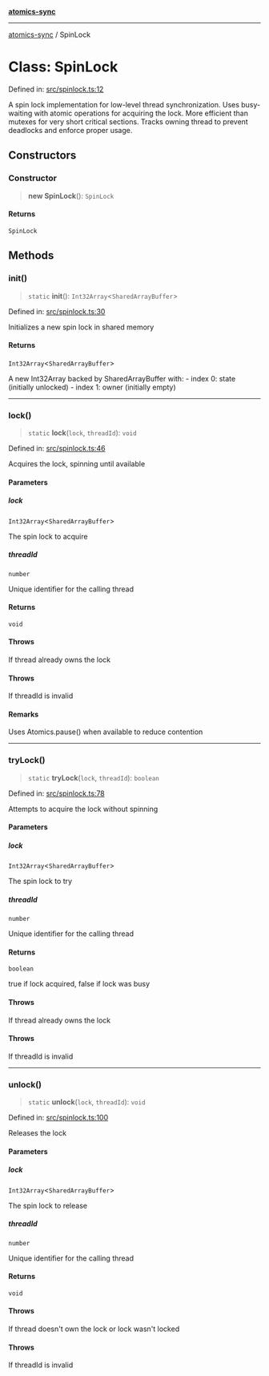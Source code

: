 [**atomics-sync**](../README.md)

***

[atomics-sync](../README.md) / SpinLock

# Class: SpinLock

Defined in: [src/spinlock.ts:12](https://github.com/slavamuravey/atomics-sync/blob/75e5db5e81c583024857ae60b2746ded23c99a17/src/spinlock.ts#L12)

A spin lock implementation for low-level thread synchronization.
Uses busy-waiting with atomic operations for acquiring the lock.
More efficient than mutexes for very short critical sections.
Tracks owning thread to prevent deadlocks and enforce proper usage.

## Constructors

### Constructor

> **new SpinLock**(): `SpinLock`

#### Returns

`SpinLock`

## Methods

### init()

> `static` **init**(): `Int32Array`\<`SharedArrayBuffer`\>

Defined in: [src/spinlock.ts:30](https://github.com/slavamuravey/atomics-sync/blob/75e5db5e81c583024857ae60b2746ded23c99a17/src/spinlock.ts#L30)

Initializes a new spin lock in shared memory

#### Returns

`Int32Array`\<`SharedArrayBuffer`\>

A new Int32Array backed by SharedArrayBuffer with:
         - index 0: state (initially unlocked)
         - index 1: owner (initially empty)

***

### lock()

> `static` **lock**(`lock`, `threadId`): `void`

Defined in: [src/spinlock.ts:46](https://github.com/slavamuravey/atomics-sync/blob/75e5db5e81c583024857ae60b2746ded23c99a17/src/spinlock.ts#L46)

Acquires the lock, spinning until available

#### Parameters

##### lock

`Int32Array`\<`SharedArrayBuffer`\>

The spin lock to acquire

##### threadId

`number`

Unique identifier for the calling thread

#### Returns

`void`

#### Throws

If thread already owns the lock

#### Throws

If threadId is invalid

#### Remarks

Uses Atomics.pause() when available to reduce contention

***

### tryLock()

> `static` **tryLock**(`lock`, `threadId`): `boolean`

Defined in: [src/spinlock.ts:78](https://github.com/slavamuravey/atomics-sync/blob/75e5db5e81c583024857ae60b2746ded23c99a17/src/spinlock.ts#L78)

Attempts to acquire the lock without spinning

#### Parameters

##### lock

`Int32Array`\<`SharedArrayBuffer`\>

The spin lock to try

##### threadId

`number`

Unique identifier for the calling thread

#### Returns

`boolean`

true if lock acquired, false if lock was busy

#### Throws

If thread already owns the lock

#### Throws

If threadId is invalid

***

### unlock()

> `static` **unlock**(`lock`, `threadId`): `void`

Defined in: [src/spinlock.ts:100](https://github.com/slavamuravey/atomics-sync/blob/75e5db5e81c583024857ae60b2746ded23c99a17/src/spinlock.ts#L100)

Releases the lock

#### Parameters

##### lock

`Int32Array`\<`SharedArrayBuffer`\>

The spin lock to release

##### threadId

`number`

Unique identifier for the calling thread

#### Returns

`void`

#### Throws

If thread doesn't own the lock or lock wasn't locked

#### Throws

If threadId is invalid
